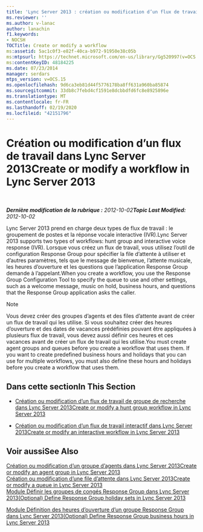```yaml
---
title: 'Lync Server 2013 : création ou modification d’un flux de travail'
ms.reviewer: ''
ms.author: v-lanac
author: lanachin
f1.keywords:
- NOCSH
TOCTitle: Create or modify a workflow
ms:assetid: 5ac1c0f3-e82f-40ca-b972-91950e38c05b
ms:mtpsurl: https://technet.microsoft.com/en-us/library/Gg520997(v=OCS.15)
ms:contentKeyID: 48184225
ms.date: 07/23/2014
manager: serdars
mtps_version: v=OCS.15
ms.openlocfilehash: 9d6ca3eb81d44f5776178ba8ff631a960ba85874
ms.sourcegitcommit: 33db8c7febd4cf1591e8dcbbdfd6fc8e8925896e
ms.translationtype: MT
ms.contentlocale: fr-FR
ms.lasthandoff: 02/19/2020
ms.locfileid: "42151796"
---
```

<div data-xmlns="http://www.w3.org/1999/xhtml">

<div class="topic" data-xmlns="http://www.w3.org/1999/xhtml" data-msxsl="urn:schemas-microsoft-com:xslt" data-cs="http://msdn.microsoft.com/">

<div data-asp="https://msdn2.microsoft.com/asp">

# <a name="create-or-modify-a-workflow-in-lync-server-2013"></a><span data-ttu-id="2f8ff-102">Création ou modification d’un flux de travail dans Lync Server 2013</span><span class="sxs-lookup"><span data-stu-id="2f8ff-102">Create or modify a workflow in Lync Server 2013</span></span>

</div>

<div id="mainSection">

<div id="mainBody">

<span> </span>

<span data-ttu-id="2f8ff-103">_**Dernière modification de la rubrique :** 2012-10-02_</span><span class="sxs-lookup"><span data-stu-id="2f8ff-103">_**Topic Last Modified:** 2012-10-02_</span></span>

<span data-ttu-id="2f8ff-104">Lync Server 2013 prend en charge deux types de flux de travail : le groupement de postes et la réponse vocale interactive (IVR).</span><span class="sxs-lookup"><span data-stu-id="2f8ff-104">Lync Server 2013 supports two types of workflows: hunt group and interactive voice response (IVR).</span></span> <span data-ttu-id="2f8ff-105">Lorsque vous créez un flux de travail, vous utilisez l’outil de configuration Response Group pour spécifier la file d’attente à utiliser et d’autres paramètres, tels que le message de bienvenue, l’attente musicale, les heures d’ouverture et les questions que l’application Response Group demande à l’appelant.</span><span class="sxs-lookup"><span data-stu-id="2f8ff-105">When you create a workflow, you use the Response Group Configuration Tool to specify the queue to use and other settings, such as a welcome message, music on hold, business hours, and questions that the Response Group application asks the caller.</span></span>

<div>


> [!NOTE]  
> <span data-ttu-id="2f8ff-p102">Vous devez créer des groupes d’agents et des files d’attente avant de créer un flux de travail qui les utilise. Si vous souhaitez créer des heures d’ouverture et des dates de vacances prédéfinies pouvant être appliquées à plusieurs flux de travail, vous devez aussi définir ces heures et ces vacances avant de créer un flux de travail qui les utilise.</span><span class="sxs-lookup"><span data-stu-id="2f8ff-p102">You must create agent groups and queues before you create a workflow that uses them. If you want to create predefined business hours and holidays that you can use for multiple workflows, you must also define these hours and holidays before you create a workflow that uses them.</span></span>



</div>

<div>

## <a name="in-this-section"></a><span data-ttu-id="2f8ff-108">Dans cette section</span><span class="sxs-lookup"><span data-stu-id="2f8ff-108">In This Section</span></span>

  - [<span data-ttu-id="2f8ff-109">Création ou modification d’un flux de travail de groupe de recherche dans Lync Server 2013</span><span class="sxs-lookup"><span data-stu-id="2f8ff-109">Create or modify a hunt group workflow in Lync Server 2013</span></span>](lync-server-2013-create-or-modify-a-hunt-group-workflow.md)

  - [<span data-ttu-id="2f8ff-110">Création ou modification d’un flux de travail interactif dans Lync Server 2013</span><span class="sxs-lookup"><span data-stu-id="2f8ff-110">Create or modify an interactive workflow in Lync Server 2013</span></span>](lync-server-2013-create-or-modify-an-interactive-workflow.md)

</div>

<div>

## <a name="see-also"></a><span data-ttu-id="2f8ff-111">Voir aussi</span><span class="sxs-lookup"><span data-stu-id="2f8ff-111">See Also</span></span>


[<span data-ttu-id="2f8ff-112">Création ou modification d’un groupe d’agents dans Lync Server 2013</span><span class="sxs-lookup"><span data-stu-id="2f8ff-112">Create or modify an agent group in Lync Server 2013</span></span>](lync-server-2013-create-or-modify-an-agent-group.md)  
[<span data-ttu-id="2f8ff-113">Création ou modification d’une file d’attente dans Lync Server 2013</span><span class="sxs-lookup"><span data-stu-id="2f8ff-113">Create or modify a queue in Lync Server 2013</span></span>](lync-server-2013-create-or-modify-a-queue.md)  
[<span data-ttu-id="2f8ff-114">Module Définir les groupes de congés Response Group dans Lync Server 2013</span><span class="sxs-lookup"><span data-stu-id="2f8ff-114">(Optional) Define Response Group holiday sets in Lync Server 2013</span></span>](lync-server-2013-optional-define-response-group-holiday-sets.md)  


[<span data-ttu-id="2f8ff-115">Module Définition des heures d’ouverture d’un groupe Response Group dans Lync Server 2013</span><span class="sxs-lookup"><span data-stu-id="2f8ff-115">(Optional) Define Response Group business hours in Lync Server 2013</span></span>](lync-server-2013-optional-define-response-group-business-hours.md)  
  

</div>

</div>

<span> </span>

</div>

</div>

</div>

